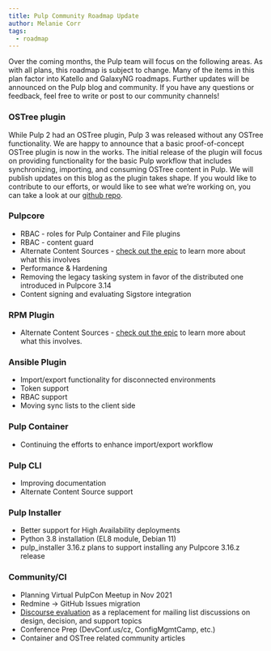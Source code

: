```yaml
---
title: Pulp Community Roadmap Update
author: Melanie Corr
tags:
  - roadmap
---
```


Over the coming months, the Pulp team will focus on the following areas. As with all plans, this roadmap is subject to change. Many of the items in this plan factor into Katello and GalaxyNG roadmaps.
Further updates will be announced on the Pulp blog and community. If you have any questions or feedback, feel free to write or post to our community channels!

### OSTree plugin

While Pulp 2 had an OSTree plugin, Pulp 3 was released without any OSTree functionality.
We are happy to announce that a basic proof-of-concept OSTree plugin is now in the works.
The initial release of the plugin will focus on providing functionality for the basic Pulp workflow that includes synchronizing, importing, and consuming OSTree content in Pulp.
We will publish updates on this blog as the plugin takes shape.
If you would like to contribute to our efforts, or would like to see what we’re working on, you can take a look at our [github repo](https://github.com/pulp/pulp_ostree).

### Pulpcore

* RBAC - roles for Pulp Container and File plugins
* RBAC - content guard
* Alternate Content Sources - [check out the epic](https://pulp.plan.io/issues/7832) to learn more about what this involves
* Performance & Hardening
* Removing the legacy tasking system in favor of the distributed one introduced in Pulpcore 3.14
* Content signing and evaluating Sigstore integration


### RPM Plugin

* Alternate Content Sources -  [check out the epic](https://pulp.plan.io/issues/7832) to learn more about what this involves.

### Ansible Plugin

* Import/export functionality for disconnected environments
* Token support
* RBAC support
* Moving sync lists to the client side

### Pulp Container

* Continuing the efforts to enhance import/export workflow

### Pulp CLI

* Improving documentation
* Alternate Content Source support

### Pulp Installer

* Better support for High Availability deployments
* Python 3.8 installation (EL8 module, Debian 11)
* pulp_installer 3.16.z plans to support installing any Pulpcore 3.16.z release

### Community/CI

* Planning Virtual PulpCon Meetup in Nov 2021
* Redmine → GitHub Issues migration
* [Discourse evaluation](https://discourse.pulpproject.org/) as a replacement for mailing list discussions on design, decision, and support topics
* Conference Prep (DevConf.us/cz, ConfigMgmtCamp, etc.)
* Container and OSTree related community articles 
